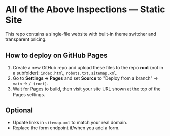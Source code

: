 # All of the Above Inspections — Static Site

This repo contains a single-file website with built-in theme switcher and transparent pricing.

## How to deploy on GitHub Pages
1. Create a new GitHub repo and upload these files to the repo **root** (not in a subfolder): `index.html`, `robots.txt`, `sitemap.xml`.
2. Go to **Settings → Pages** and set **Source** to "Deploy from a branch" → `main` → `/ (root)`.
3. Wait for Pages to build, then visit your site URL shown at the top of the Pages settings.

## Optional
- Update links in `sitemap.xml` to match your real domain.
- Replace the form endpoint if/when you add a form.
